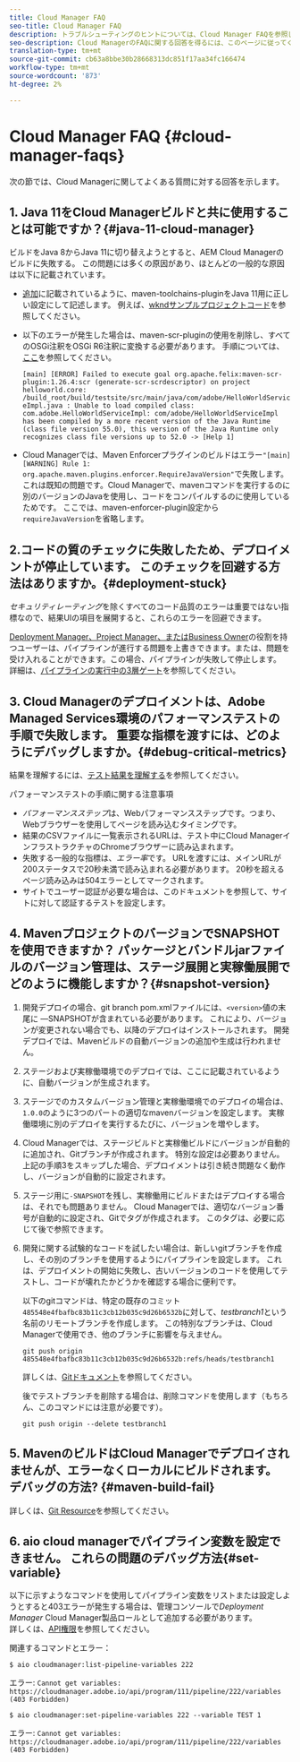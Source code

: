 ```yaml
---
title: Cloud Manager FAQ
seo-title: Cloud Manager FAQ
description: トラブルシューティングのヒントについては、Cloud Manager FAQを参照してください
seo-description: Cloud ManagerのFAQに関する回答を得るには、このページに従ってください
translation-type: tm+mt
source-git-commit: cb63a8bbe30b28668313dc851f17aa34fc166474
workflow-type: tm+mt
source-wordcount: '873'
ht-degree: 2%

---
```



# Cloud Manager FAQ {#cloud-manager-faqs}

次の節では、Cloud Managerに関してよくある質問に対する回答を示します。

## 1. Java 11をCloud Managerビルドと共に使用することは可能ですか？{#java-11-cloud-manager}

ビルドをJava 8からJava 11に切り替えようとすると、AEM Cloud Managerのビルドに失敗する。 この問題には多くの原因があり、ほとんどの一般的な原因は以下に記載されています。

* [追加](https://experienceleague.adobe.com/docs/experience-manager-cloud-manager/using/getting-started/create-application-project/using-the-wizard.html?lang=en#getting-started)に記載されているように、maven-toolchains-pluginをJava 11用に正しい設定にして記述します。  例えば、[wkndサンプルプロジェクトコード](https://github.com/adobe/aem-guides-wknd/commit/6cb5238cb6b932735dcf91b21b0d835ae3a7fe75)を参照してください。

* 以下のエラーが発生した場合は、maven-scr-pluginの使用を削除し、すべてのOSGi注釈をOSGi R6注釈に変換する必要があります。 手順については、[ここ](https://cqdump.wordpress.com/2019/01/03/from-scr-annotations-to-osgi-annotations/)を参照してください。

   `[main] [ERROR] Failed to execute goal org.apache.felix:maven-scr-plugin:1.26.4:scr (generate-scr-scrdescriptor) on project helloworld.core: /build_root/build/testsite/src/main/java/com/adobe/HelloWorldServiceImpl.java : Unable to load compiled class: com.adobe.HelloWorldServiceImpl: com/adobe/HelloWorldServiceImpl has been compiled by a more recent version of the Java Runtime (class file version 55.0), this version of the Java Runtime only recognizes class file versions up to 52.0 -> [Help 1]`

* Cloud Managerでは、Maven Enforcerプラグインのビルドはエラー`"[main] [WARNING] Rule 1: org.apache.maven.plugins.enforcer.RequireJavaVersion"`で失敗します。 これは既知の問題です。Cloud Managerで、mavenコマンドを実行するのに別のバージョンのJavaを使用し、コードをコンパイルするのに使用しているためです。 ここでは、maven-enforcer-plugin設定から`requireJavaVersion`を省略します。

## 2.コードの質のチェックに失敗したため、デプロイメントが停止しています。 このチェックを回避する方法はありますか。{#deployment-stuck}

*セキュリティレーティング*&#x200B;を除くすべてのコード品質のエラーは重要ではない指標なので、結果UIの項目を展開すると、これらのエラーを回避できます。

[Deployment Manager、Project Manager、またはBusiness Owner](https://experienceleague.adobe.com/docs/experience-manager-cloud-manager/using/requirements/setting-up-users-and-roles.html?lang=en#requirements)の役割を持つユーザーは、パイプラインが進行する問題を上書きできます。または、問題を受け入れることができます。この場合、パイプラインが失敗して停止します。  詳細は、[パイプラインの実行中の3層ゲート](https://experienceleague.adobe.com/docs/experience-manager-cloud-manager/using/how-to-use/understand-your-test-results.html?lang=ja#how-to-use)を参照してください。

## 3. Cloud Managerのデプロイメントは、Adobe Managed Services環境のパフォーマンステストの手順で失敗します。 重要な指標を渡すには、どのようにデバッグしますか。{#debug-critical-metrics}

結果を理解するには、[テスト結果を理解する](https://experienceleague.adobe.com/docs/experience-manager-cloud-manager/using/how-to-use/understand-your-test-results.html?lang=en#how-to-use)を参照してください。

パフォーマンステストの手順に関する注意事項

* *パフォーマンスステップ*&#x200B;は、Webパフォーマンスステップです。つまり、Webブラウザーを使用してページを読み込むタイミングです。
* 結果のCSVファイルに一覧表示されるURLは、テスト中にCloud ManagerインフラストラクチャのChromeブラウザーに読み込まれます。
* 失敗する一般的な指標は、*エラー率*&#x200B;です。 URLを渡すには、メインURLが200ステータスで20秒未満で読み込まれる必要があります。 20秒を超えるページ読み込みは504エラーとしてマークされます。
* サイトでユーザー認証が必要な場合は、このドキュメントを参照して、サイトに対して認証するテストを設定します。

## 4. MavenプロジェクトのバージョンでSNAPSHOTを使用できますか？ パッケージとバンドルjarファイルのバージョン管理は、ステージ展開と実稼働展開でどのように機能しますか？{#snapshot-version}

1. 開発デプロイの場合、git branch pom.xmlファイルには、`<version>`値の末尾に —SNAPSHOTが含まれている必要があります。 これにより、バージョンが変更されない場合でも、以降のデプロイはインストールされます。 開発デプロイでは、Mavenビルドの自動バージョンの追加や生成は行われません。

1. ステージおよび実稼働環境でのデプロイでは、ここに記載されているように、自動バージョンが生成されます。

1. ステージでのカスタムバージョン管理と実稼働環境でのデプロイの場合は、`1.0.0`のように3つのパートの適切なmavenバージョンを設定します。 実稼働環境に別のデプロイを実行するたびに、バージョンを増やします。

1. Cloud Managerでは、ステージビルドと実稼働ビルドにバージョンが自動的に追加され、Gitブランチが作成されます。 特別な設定は必要ありません。 上記の手順3をスキップした場合、デプロイメントは引き続き問題なく動作し、バージョンが自動的に設定されます。

1. ステージ用に`-SNAPSHOT`を残し、実稼働用にビルドまたはデプロイする場合は、それでも問題ありません。 Cloud Managerでは、適切なバージョン番号が自動的に設定され、Gitでタグが作成されます。 このタグは、必要に応じて後で参照できます。

1. 開発に関する試験的なコードを試したい場合は、新しいgitブランチを作成し、その別のブランチを使用するようにパイプラインを設定します。  これは、デプロイメントの開始に失敗し、古いバージョンのコードを使用してテストし、コードが壊れたかどうかを確認する場合に便利です。

   以下のgitコマンドは、特定の既存のコミット`485548e4fbafbc83b11c3cb12b035c9d26b6532b`に対して、*testbranch1*&#x200B;という名前のリモートブランチを作成します。  この特別なブランチは、Cloud Managerで使用でき、他のブランチに影響を与えません。

   `git push origin 485548e4fbafbc83b11c3cb12b035c9d26b6532b:refs/heads/testbranch1`

   詳しくは、[Gitドキュメント](https://git-scm.com/book/en/v2/Git-Internals-Git-References)を参照してください。

   後でテストブランチを削除する場合は、削除コマンドを使用します（もちろん、このコマンドには注意が必要です）。

   `git push origin --delete testbranch1`

## 5. MavenのビルドはCloud Managerでデプロイされませんが、エラーなくローカルにビルドされます。 デバッグの方法? {#maven-build-fail}

詳しくは、[Git Resource](https://github.com/cqsupport/cloud-manager/blob/main/cm-build-step-fails.md)を参照してください。

## 6. aio cloud managerでパイプライン変数を設定できません。 これらの問題のデバッグ方法{#set-variable}

以下に示すようなコマンドを使用してパイプライン変数をリストまたは設定しようとすると403エラーが発生する場合は、管理コンソールで&#x200B;*Deployment Manager* Cloud Manager製品ロールとして追加する必要があります。\
詳しくは、[API権限](https://www.adobe.io/apis/experiencecloud/cloud-manager/docs.html#!AdobeDocs/cloudmanager-api-docs/master/permissions.md)を参照してください。

関連するコマンドとエラー：

`$ aio cloudmanager:list-pipeline-variables 222`

エラー: `Cannot get variables: https://cloudmanager.adobe.io/api/program/111/pipeline/222/variables (403 Forbidden)`

`$ aio cloudmanager:set-pipeline-variables 222 --variable TEST 1`

エラー: `Cannot get variables: https://cloudmanager.adobe.io/api/program/111/pipeline/222/variables (403 Forbidden)`
